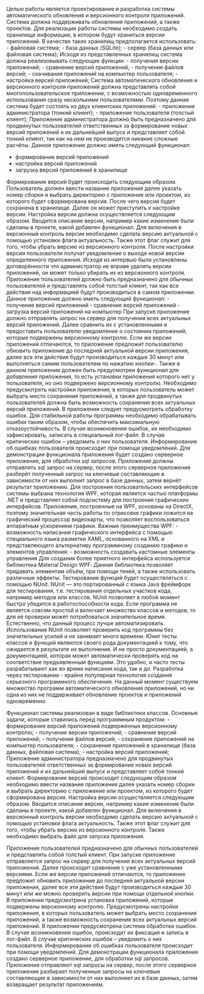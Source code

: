   Целью работы является проектирование и разработка системы автоматического обновления и версионного контроля приложений.   Система должна поддерживать обновления приложений, а также проектов. Для реализации работы системы необходимо создать хранилище информации, в котором будут храниться версии приложений. В качестве таких хранилищ предполагается использовать:   - файловая система;  - база данных (SQLite);  - сервер (база данных или файловая система);  Исходя из представленных хранилищ система должна реализовывать следующие функции:  - получения версии приложений;  - сравнение версий приложений;  - получения файлов версий;  - скачивания приложений на компьютер пользователя;  - настройка версий приложений;   Система автоматического обновления и версионного контроля приложений должна представлять собой многопользовательское приложение, с возможностью одновременного использования сразу несколькими пользователями. Поэтому данная система будет состоять из двух клиентских приложений:   - приложение администратора (тонкий клиент);  - приложение пользователя (толстый клиент);  Приложение администратора должно быть предназначено для продвинутых пользователей ответственных за формирование новых версий приложений и их дальнейший выпуск и представляет собой тонкий клиент, так как на нем не производятся никакие сложные расчёты.   Данное приложение должно иметь следующий функционал: 
 - формирование версий приложений
 - настройка версий приложений  
 - загрузка версий приложений в хранилище  

Формирование версий будет происходить следующим образом. Пользователь должен ввести название приложения далее указать номер сборки и выбрать директорию с приложение или проектом, из которого будет сформирована версия. После чего версия будет сохранена в хранилище. Далее он может приступить к настройке версии. Настройка версии должна осуществляется следующим образом. Вводится описание версии, например какие изменение были сделаны в проекте, какой добавлен функционал. Для включения в версионный контроль версии необходимо сделать версию актуальной с помощью установки флага актуальность. Также этот флаг служит для того, чтобы убрать версию из версионного контроля. После настройки версии пользователи получат уведомление о выходе новой версии определенного приложения. Исходя из интервью были установлены договорённости что администратор не вправе удалять версии приложений, он может только убирать их из версионного контроля.  Приложение пользователей должно быть предназначено для обычных пользователей и представлять собой толстый клиент, так как все действия над информацией будут производиться в самом приложении.    Данное приложение должно иметь следующий функционал:  - получение версий приложений  - сравнение версий приложений  - загрузка версий приложений на компьютер  При запуске приложение должно отправлять запрос на сервер для получения всех актуальных версий приложений. Далее сравнить их с установленными и предоставить пользователю уведомление о состоянии приложений, которые подвержены версионному контролю. Если же версии приложений отличаются, то приложение предложит пользователю обновить приложение до последней актуальной версии приложения, далее все эти действия будут производиться каждые 30 минут или выполняться самим пользователем по нажатию кнопки-. Также в данном приложении должен быть предусмотрен функционал для добавления приложения, то есть установки приложения которого нет у пользователя, но оно подвержено версионному контролю. Необходимо предусмотреть настройки приложения, в которых пользователь может выбрать место сохранения приложений, а также для продвинутых пользователей должна быть возможность сохранения всех актуальных версий приложений.     В приложении следует предусмотреть обработку ошибок. Для стабильной работы программы необходимо обрабатывать ошибки таким образом, чтобы обеспечить максимальную отказоустойчивость. В случае возникновения ошибок, их необходимо зафиксировать, записать в специальный лог-файл. В случае критических ошибок – уведомить о них пользователя. Информирование об ошибках пользователя происходит при помощи уведомлений.  Для демонстрации функционала приложения будет создано серверное приложение, для обработки sql запросов. Приложения должны отправлять sql запрос на сервер, после этого серверное приложение разберёт полученный запрос на ключевые составляющие в зависимости от них выполнит запрос в базе данных, затем вернёт результат приложению.  Для построения пользовательских интерфейсов системы выбрана технология WPF, которая является частью платформы .NET и представляет собой подсистему для построения графических интерфейсов. Приложения, построенные на WPF, основаны на DirectX, поэтому значительная часть работы по отрисовке графики ложится на графический процессор видеокарты, что позволяет воспользоваться аппаратным ускорением графики.  Важные преимущества WPF:   - возможность написания графического интерфейса с помощью специального языка разметки XAML, основанного на XML и представляющего альтернативу программному созданию графики и элементов управления:  - возможность создавать кастомные элементы управления  Для создания более приятного интерфейса используется библиотека Material Design WPF.  Данная библиотека позволяет придавать элементам объём, при помощи теней, а также использовать различные эффекты.   Тестирование функций будет осуществляться с помощью NUnit. NUnit — это портированный с языка Java фреймфорк   для тестирования, т.е. тестирования отдельных участков кода, например методов или классов. NUnit позволяет в любой момент быстро убедится в работоспособности кода. Если программа не является совсем простой и включает множество классов и методов, то для её проверки может потребоваться значительное время. Естественно, что данный процесс лучше автоматизировать. Использование NUnit позволяет проверить код программы без значительных усилий и не занимает много времени.  Юнит тесты классов и функций являются своего рода документацией к тому, что ожидается в результате их выполнения. И не просто документацией, а документацией, которая может автоматически проверять код на соответствие предъявленным функциям. Это удобно, и часто тесты разрабатывают как во время написания кода, так и до. Разработка через тестирование - крайне популярная технология создания серьезного программного обеспечения.  На данный момент существуем множество программ автоматического обновления приложений, но ни одна из них не поддерживает обновление проектов и приложений одновременно.   

 Функционал системы реализован в виде библиотеки классов.  Основные задачи, которые ставились перед программным продуктом:  - формирование версий приложений подверженных версионному контролю;  - получение версии приложений;  - сравнение версий приложений;  - получения файлов версий;  - сохранение приложений на компьютер пользователя;  - сохранение приложений в хранилище (база данных, файловая система);  - настройка версий приложений;  Приложение администратора предназначено для продвинутых пользователей ответственных за формирование новых версий приложений и их дальнейший выпуск и представляет собой тонкий клиент.   Формирование версий происходит следующим образом необходимо ввести название приложения далее указать номер сборки и выбрать директорию с приложение или проектом, из которого будет сформирована версия.   Настройка версии осуществляется следующим образом. Вводится описание версии, например какие изменение были сделаны в проекте, какой добавлен функционал. Для включения в версионный контроль версии необходимо сделать версию актуальной с помощью установки флага актуальность. Также этот флаг служит для того, чтобы убрать версию из версионного контроля. Также необходимо выбрать файл для запуска приложения.  

 Приложение пользователей предназначено для обычных пользователей и представлять собой толстый клиент.     При запуске приложение отправляется запрос на сервер для получения всех актуальных версий приложений. Далее происходит сравнение с уже установленными версиями. Если же версии приложений отличаются, то приложение предложит обновить приложение до последней актуальной версии приложения, далее все эти действия будут производиться каждые 30 минут или же можно проверить версии при помощи отдельной кнопки.   В приложении предусмотрена установка приложений, которые подвержены версионному контролю.   Предусмотрены настройки приложения, в которых пользователь может выбрать место сохранения приложений, а также возможность сохранения всех актуальных версий приложений.     В приложении предусмотрена система обработки ошибок. В случае возникновения ошибок, происходит их фиксация и запись в лог-файл. В случае критических ошибок – уведомить о них пользователя. Информирование об ошибках пользователя происходит при помощи уведомлений.  Для демонстрации функционала приложения создано серверное приложение, для обработки sql запросов. Приложения отправляют sql запросы на сервер, после этого серверное приложение разбирает полученные запросы на ключевые составляющие в зависимости от них выполняет их в базе данных, затем возвращает результат приложениям.    

